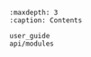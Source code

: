 ```{include} ../../README.md
```

```{toctree}
:maxdepth: 3
:caption: Contents

user_guide
api/modules
```
